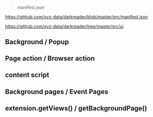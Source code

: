# 

> manifest.json

https://github.com/xyz-data/darkreader/blob/master/src/manifest.json

https://github.com/xyz-data/darkreader/tree/master/src/ui

## Background / Popup


## Page action / Browser action

## content script

## Background pages / Event Pages

## extension.getViews() / getBackgroundPage()
